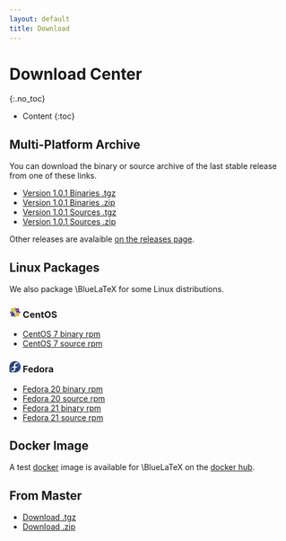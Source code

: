 ```yaml
---
layout: default
title: Download
---
```


Download Center
===============
{:.no_toc}

* Content
{:toc}

Multi-Platform Archive
----------------------

You can download the binary or source archive of the last stable release from one of these links.

 - [Version 1.0.1 Binaries .tgz](https://github.com/gnieh/bluelatex/releases/download/v1.0.1/bluelatex-1.0.1.tgz)
 - [Version 1.0.1 Binaries .zip](https://github.com/gnieh/bluelatex/releases/download/v1.0.1/bluelatex-1.0.1.zip)
 - [Version 1.0.1 Sources .tgz](https://github.com/gnieh/bluelatex/archive/v1.0.1.tar.gz)
 - [Version 1.0.1 Sources .zip](https://github.com/gnieh/bluelatex/archive/v1.0.1.zip)

Other releases are avalaible [on the releases page](https://github.com/gnieh/bluelatex/releases/).

Linux Packages
--------------

We also package \BlueLaTeX for some Linux distributions.

### ![CentOS logo](/images/centos.png) CentOS

 - [CentOS 7 binary rpm](http://ares.ptitoliv.net/bluelatex/bluelatex-1.0.1-1.el7.centos.x86_64.rpm)
 - [CentOS 7 source rpm](http://ares.ptitoliv.net/bluelatex/bluelatex-1.0.1-1.el7.centos.src.rpm)

### ![Fedora logo](/images/fedora.png) Fedora

 - [Fedora 20 binary rpm](http://ares.ptitoliv.net/bluelatex/bluelatex-1.0.1-1.fc20.x86_64.rpm)
 - [Fedora 20 source rpm](http://ares.ptitoliv.net/bluelatex/bluelatex-1.0.1-1.fc20.src.rpm)
 - [Fedora 21 binary rpm](http://ares.ptitoliv.net/bluelatex/bluelatex-1.0.1-1.fc21.x86_64.rpm)
 - [Fedora 21 source rpm](http://ares.ptitoliv.net/bluelatex/bluelatex-1.0.1-1.fc21.src.rpm)

Docker Image
------------

A test [docker](https://www.docker.com/) image is available for \BlueLaTeX on the [docker hub](https://registry.hub.docker.com/u/ptitoliv/bluelatex/).

From Master
-----------

 - [Download .tgz](https://github.com/gnieh/bluelatex/tarball/master)
 - [Download .zip](https://github.com/gnieh/bluelatex/zipball/master)
